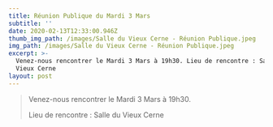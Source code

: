 ```yaml
---
title: Réunion Publique du Mardi 3 Mars
subtitle: ''
date: 2020-02-13T12:33:00.946Z
thumb_img_path: /images/Salle du Vieux Cerne - Réunion Publique.jpeg
img_path: /images/Salle du Vieux Cerne - Réunion Publique.jpeg
excerpt: >-
  Venez-nous rencontrer le Mardi 3 Mars à 19h30. Lieu de rencontre : Salle du
  Vieux Cerne
layout: post
---
```

> Venez-nous rencontrer le Mardi 3 Mars à 19h30. 
>
> Lieu de rencontre : Salle du Vieux Cerne
